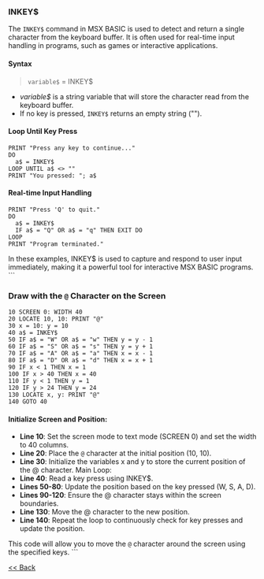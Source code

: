 ### INKEY$

The `INKEY$` command in MSX BASIC is used to detect and return a single character from the keyboard buffer. It is often used for real-time input handling in programs, such as games or interactive applications.

#### Syntax
>`variable$` = INKEY$

- *variable$* is a string variable that will store the character read from the keyboard buffer.
- If no key is pressed, `INKEY$` returns an empty string ("").

#### Loop Until Key Press
```basic
PRINT "Press any key to continue..."
DO
  a$ = INKEY$
LOOP UNTIL a$ <> ""
PRINT "You pressed: "; a$
```
#### Real-time Input Handling
```basic
PRINT "Press 'Q' to quit."
DO
  a$ = INKEY$
  IF a$ = "Q" OR a$ = "q" THEN EXIT DO
LOOP
PRINT "Program terminated."
```

In these examples, INKEY$ is used to capture and respond to user input immediately, making it a powerful tool for interactive MSX BASIC programs. ```

### Draw with the `@` Character on the Screen
```basic
10 SCREEN 0: WIDTH 40
20 LOCATE 10, 10: PRINT "@"
30 x = 10: y = 10
40 a$ = INKEY$
50 IF a$ = "W" OR a$ = "w" THEN y = y - 1
60 IF a$ = "S" OR a$ = "s" THEN y = y + 1
70 IF a$ = "A" OR a$ = "a" THEN x = x - 1
80 IF a$ = "D" OR a$ = "d" THEN x = x + 1
90 IF x < 1 THEN x = 1
100 IF x > 40 THEN x = 40
110 IF y < 1 THEN y = 1
120 IF y > 24 THEN y = 24
130 LOCATE x, y: PRINT "@"
140 GOTO 40
```
#### Initialize Screen and Position:

- **Line 10**: Set the screen mode to text mode (SCREEN 0) and set the width to 40 columns.
- **Line 20**: Place the `@` character at the initial position (10, 10).
- **Line 30**: Initialize the variables x and y to store the current position of the @ character.
Main Loop:
- **Line 40**: Read a key press using INKEY$.
- **Lines 50-80**: Update the position based on the key pressed (W, S, A, D).
- **Lines 90-120**: Ensure the @ character stays within the screen boundaries.
- **Line 130**: Move the @ character to the new position.
- **Line 140**: Repeat the loop to continuously check for key presses and update the position.

This code will allow you to move the `@` character around the screen using the specified keys. ```

[<< Back](./index.md)